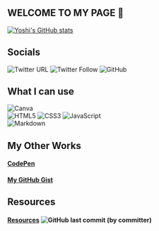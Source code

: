 ## WELCOME TO MY PAGE  :wave:
[![Yoshi's GitHub stats](https://github-readme-stats.vercel.app/api?username=ysstudio22)](https://github.com/ysstudio22/github-readme-stats)

## Socials

![Twitter URL](https://img.shields.io/twitter/url?style=social&url=https%3A%2F%2Ftwitter.com%2FYoshiCode03)
![Twitter Follow](https://img.shields.io/twitter/follow/YoshiCode03?style=social) 
![GitHub](https://img.shields.io/badge/github-%23121011.svg?style=for-the-badge&logo=github&logoColor=white)

## What I can use

![Canva](https://img.shields.io/badge/Canva-%2300C4CC.svg?style=for-the-badge&logo=Canva&logoColor=white) <br> 
![HTML5](https://img.shields.io/badge/html5-%23E34F26.svg?style=for-the-badge&logo=html5&logoColor=white)
![CSS3](https://img.shields.io/badge/css3-%231572B6.svg?style=for-the-badge&logo=css3&logoColor=white)
![JavaScript](https://img.shields.io/badge/javascript-%23323330.svg?style=for-the-badge&logo=javascript&logoColor=%23F7DF1E) <br> 
![Markdown](https://img.shields.io/badge/markdown-%23000000.svg?style=for-the-badge&logo=markdown&logoColor=white)

## My Other Works

#### [CodePen](https://codepen.io/ysstudio22) <br>
#### [My GitHub Gist](https://gist.github.com/ysstudio22)

## Resources
#### [Resources](https://github.com/ysstudio22/Resources) ![GitHub last commit (by committer)](https://img.shields.io/github/last-commit/ysstudio22/Resources)
